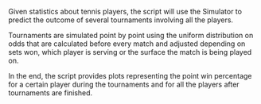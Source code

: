 Given statistics about tennis players, the script will use the Simulator to predict the outcome of several tournaments involving all the players.

Tournaments are simulated point by point using the uniform distribution on odds that are calculated before every match and adjusted depending on sets won, which player is serving or the surface the match is being played on.

In the end, the script provides plots representing the point win percentage for a certain player during the tournaments and for all the players after tournaments are finished.

